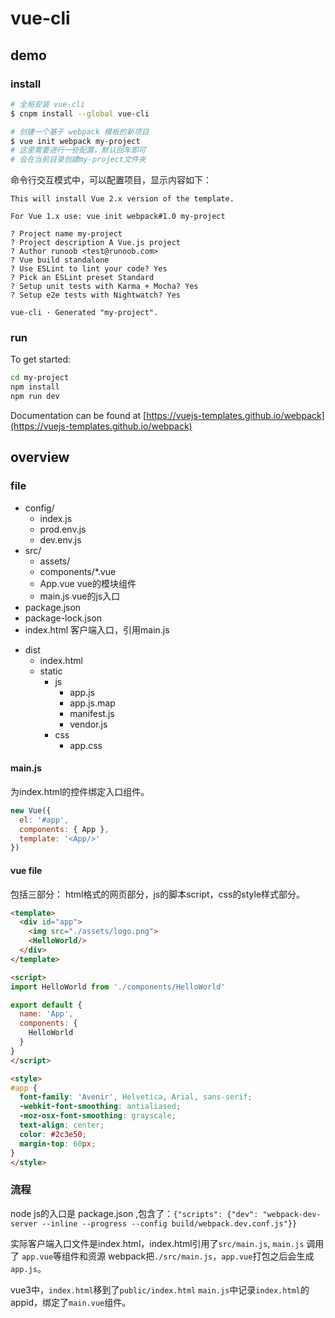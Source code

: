 # vue-cli

## demo
### install
``` bash
# 全局安装 vue-cli
$ cnpm install --global vue-cli

# 创建一个基于 webpack 模板的新项目
$ vue init webpack my-project
# 这里需要进行一些配置，默认回车即可
# 会在当前目录创建my-project文件夹
```

命令行交互模式中，可以配置项目，显示内容如下：
```
This will install Vue 2.x version of the template.

For Vue 1.x use: vue init webpack#1.0 my-project

? Project name my-project
? Project description A Vue.js project
? Author runoob <test@runoob.com>
? Vue build standalone
? Use ESLint to lint your code? Yes
? Pick an ESLint preset Standard
? Setup unit tests with Karma + Mocha? Yes
? Setup e2e tests with Nightwatch? Yes

vue-cli · Generated "my-project".
```


### run

To get started:
``` bash
cd my-project
npm install
npm run dev
```
Documentation can be found at [https://vuejs-templates.github.io/webpack](https://vuejs-templates.github.io/webpack)

## overview

### file

- config/
  - index.js
  - prod.env.js
  - dev.env.js
- src/
  - assets/
  - components/*.vue
  - App.vue   vue的模块组件
  - main.js   vue的js入口
- package.json
- package-lock.json
- index.html  客户端入口，引用main.js

* dist
    * index.html
    * static
        * js
            * app.js
            * app.js.map
            * manifest.js
            * vendor.js
        * css
            * app.css

#### main.js
为index.html的控件绑定入口组件。
``` js
new Vue({
  el: '#app',
  components: { App },
  template: '<App/>'
})
```

#### vue file



包括三部分： html格式的网页部分，js的脚本script，css的style样式部分。

``` html
<template>
  <div id="app">
    <img src="./assets/logo.png">
    <HelloWorld/>
  </div>
</template>

<script>
import HelloWorld from './components/HelloWorld'

export default {
  name: 'App',
  components: {
    HelloWorld
  }
}
</script>

<style>
#app {
  font-family: 'Avenir', Helvetica, Arial, sans-serif;
  -webkit-font-smoothing: antialiased;
  -moz-osx-font-smoothing: grayscale;
  text-align: center;
  color: #2c3e50;
  margin-top: 60px;
}
</style>
```

### 流程
node js的入口是 package.json ,包含了：`{"scripts": {"dev": "webpack-dev-server --inline --progress --config build/webpack.dev.conf.js"}}`

实际客户端入口文件是index.html，index.html引用了`src/main.js`, `main.js` 调用了 `app.vue`等组件和资源
webpack把`./src/main.js`，`app.vue`打包之后会生成`app.js`。

vue3中，`index.html`移到了`public/index.html`
`main.js`中记录`index.html`的appid，绑定了`main.vue`组件。

  